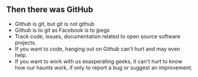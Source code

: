 Then there was GitHub
---------------------

- Github is git, but git is not github
- Github is to git as Facebook is to jpegs
- Track code, issues, documentation related to open source software projects.
- If you want to code, hanging out on Github can't hurt and may even help.
- If you want to work with us exasperating geeks, it can't hurt to know how our haunts work, if only to report a bug or suggest an improvement.
